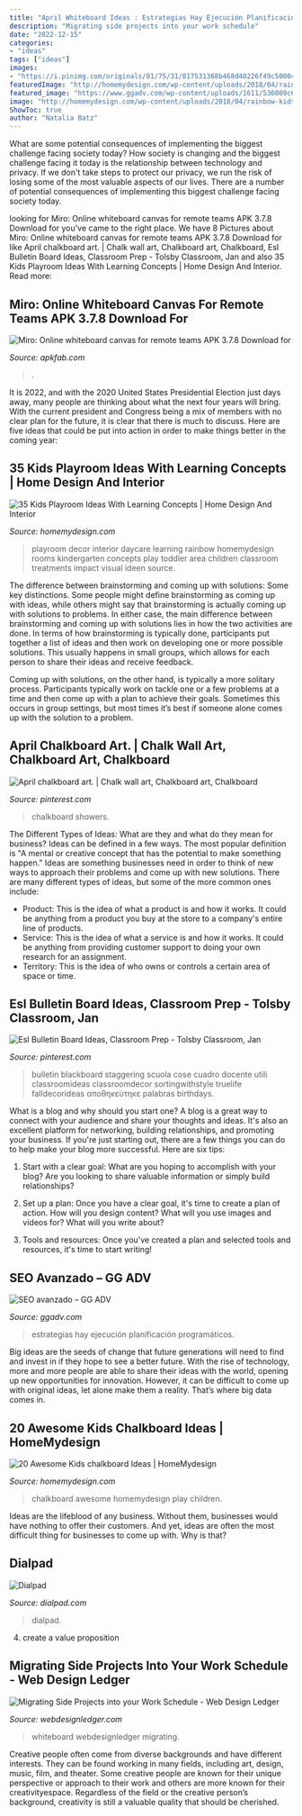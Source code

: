 ```yaml
---
title: "April Whiteboard Ideas : Estrategias Hay Ejecución Planificación Programáticos"
description: "Migrating side projects into your work schedule"
date: "2022-12-15"
categories:
- "ideas"
tags: ["ideas"]
images:
- "https://i.pinimg.com/originals/81/75/31/817531368b468d40226f49c500046c4a.jpg"
featuredImage: "http://homemydesign.com/wp-content/uploads/2018/04/rainbow-kids-playroom-decor-ideas.jpg"
featured_image: "https://www.ggadv.com/wp-content/uploads/1611/536009c61df2957.jpg"
image: "http://homemydesign.com/wp-content/uploads/2018/04/rainbow-kids-playroom-decor-ideas.jpg"
ShowToc: true
author: "Natalia Batz"
---
```



What are some potential consequences of implementing the biggest challenge facing society today?
How society is changing and the biggest challenge facing it today is the relationship between technology and privacy. If we don't take steps to protect our privacy, we run the risk of losing some of the most valuable aspects of our lives. There are a number of potential consequences of implementing this biggest challenge facing society today.

	

		
looking for Miro: Online whiteboard canvas for remote teams APK 3.7.8 Download for you've came to the right place. We have 8 Pictures about Miro: Online whiteboard canvas for remote teams APK 3.7.8 Download for like April chalkboard art. | Chalk wall art, Chalkboard art, Chalkboard, Esl Bulletin Board Ideas, Classroom Prep - Tolsby Classroom, Jan and also 35 Kids Playroom Ideas With Learning Concepts | Home Design And Interior. Read more:
		
    
## Miro: Online Whiteboard Canvas For Remote Teams APK 3.7.8 Download For

<img loading=lazy src="https://image.winudf.com/v2/image1/Y29tLnJlYWx0aW1lYm9hcmRfc2NyZWVuXzlfMTU4MzM5OTQ5OV8wODA/screen-9.jpg?fakeurl=1" onerror="this.onerror=null;this.src='https://tse3.mm.bing.net/th?id=OIP.BN7n2Kv8yuo4ZdRSCewTPgHaJ4&amp;pid=15.1';" alt="Miro: Online whiteboard canvas for remote teams APK 3.7.8 Download for">

_Source: apkfab.com_

>. 

	

It is 2022, and with the 2020 United States Presidential Election just days away, many people are thinking about what the next four years will bring. With the current president and Congress being a mix of members with no clear plan for the future, it is clear that there is much to discuss. Here are five ideas that could be put into action in order to make things better in the coming year: 

    
## 35 Kids Playroom Ideas With Learning Concepts | Home Design And Interior

<img loading=lazy src="http://homemydesign.com/wp-content/uploads/2018/04/rainbow-kids-playroom-decor-ideas.jpg" onerror="this.onerror=null;this.src='https://tse2.mm.bing.net/th?id=OIP.SG8YL_iw0r3bPftDavq3lQHaHV&amp;pid=15.1';" alt="35 Kids Playroom Ideas With Learning Concepts | Home Design And Interior">

_Source: homemydesign.com_

>playroom decor interior daycare learning rainbow homemydesign rooms kindergarten concepts play toddler area children classroom treatments impact visual ideen source. 

	

The difference between brainstorming and coming up with solutions: Some key distinctions.
Some people might define brainstorming as coming up with ideas, while others might say that brainstorming is actually coming up with solutions to problems. In either case, the main difference between brainstorming and coming up with solutions lies in how the two activities are done.
In terms of how brainstorming is typically done, participants put together a list of ideas and then work on developing one or more possible solutions. This usually happens in small groups, which allows for each person to share their ideas and receive feedback.

Coming up with solutions, on the other hand, is typically a more solitary process. Participants typically work on tackle one or a few problems at a time and then come up with a plan to achieve their goals. Sometimes this occurs in group settings, but most times it’s best if someone alone comes up with the solution to a problem.

    
## April Chalkboard Art. | Chalk Wall Art, Chalkboard Art, Chalkboard

<img loading=lazy src="https://i.pinimg.com/originals/8c/5d/7a/8c5d7acbf65e9c9c23cc87d7bb7b2d1f.jpg" onerror="this.onerror=null;this.src='https://tse1.mm.bing.net/th?id=OIP.H6LEBW3WFGla-NKePtBICAHaKu&amp;pid=15.1';" alt="April chalkboard art. | Chalk wall art, Chalkboard art, Chalkboard">

_Source: pinterest.com_

>chalkboard showers. 

	

The Different Types of Ideas: What are they and what do they mean for business?
Ideas can be defined in a few ways. The most popular definition is "A mental or creative concept that has the potential to make something happen." Ideas are something businesses need in order to think of new ways to approach their problems and come up with new solutions. 
There are many different types of ideas, but some of the more common ones include: 
- Product: This is the idea of what a product is and how it works. It could be anything from a product you buy at the store to a company's entire line of products. 
- Service: This is the idea of what a service is and how it works. It could be anything from providing customer support to doing your own research for an assignment. 
- Territory: This is the idea of who owns or controls a certain area of space or time.

    
## Esl Bulletin Board Ideas, Classroom Prep - Tolsby Classroom, Jan

<img loading=lazy src="https://i.pinimg.com/originals/81/75/31/817531368b468d40226f49c500046c4a.jpg" onerror="this.onerror=null;this.src='https://tse3.mm.bing.net/th?id=OIP.1y0x9tmbfkiTYw6iqIJYfwHaFj&amp;pid=15.1';" alt="Esl Bulletin Board Ideas, Classroom Prep - Tolsby Classroom, Jan">

_Source: pinterest.com_

>bulletin blackboard staggering scuola cose cuadro docente utili classroomideas classroomdecor sortingwithstyle truelife falldecorideas αποθηκεύτηκε palabras birthdays. 

	

What is a blog and why should you start one?
A blog is a great way to connect with your audience and share your thoughts and ideas. It's also an excellent platform for networking, building relationships, and promoting your business. If you're just starting out, there are a few things you can do to help make your blog more successful. Here are six tips:
1. Start with a clear goal: What are you hoping to accomplish with your blog? Are you looking to share valuable information or simply build relationships?

2. Set up a plan: Once you have a clear goal, it's time to create a plan of action. How will you design content? What will you use images and videos for? What will you write about?

3. Tools and resources: Once you've created a plan and selected tools and resources, it's time to start writing!

    
## SEO Avanzado – GG ADV

<img loading=lazy src="https://www.ggadv.com/wp-content/uploads/1611/536009c61df2957.jpg" onerror="this.onerror=null;this.src='https://tse1.mm.bing.net/th?id=OIP.oKE-Pj7PII5sbi9KBoYmwQHaD4&amp;pid=15.1';" alt="SEO avanzado – GG ADV">

_Source: ggadv.com_

>estrategias hay ejecución planificación programáticos. 

	

Big ideas are the seeds of change that future generations will need to find and invest in if they hope to see a better future. With the rise of technology, more and more people are able to share their ideas with the world, opening up new opportunities for innovation. However, it can be difficult to come up with original ideas, let alone make them a reality. That’s where big data comes in.

    
## 20 Awesome Kids Chalkboard Ideas | HomeMydesign

<img loading=lazy src="http://homemydesign.com/wp-content/uploads/2014/05/play-tent-kids-chalkboards.jpg" onerror="this.onerror=null;this.src='https://tse3.mm.bing.net/th?id=OIP.l5grc5W9W_rXDlGUvTjNpQHaK0&amp;pid=15.1';" alt="20 Awesome Kids chalkboard Ideas | HomeMydesign">

_Source: homemydesign.com_

>chalkboard awesome homemydesign play children. 

	

Ideas are the lifeblood of any business. Without them, businesses would have nothing to offer their customers. And yet, ideas are often the most difficult thing for businesses to come up with. Why is that?

    
## Dialpad

<img loading=lazy src="https://storage.googleapis.com/dialpad-cms.appspot.com/cms/blog/content/DSC00434.jpg" onerror="this.onerror=null;this.src='https://tse3.mm.bing.net/th?id=OIP.7WRE8aDlC0WA859sVXP8fgHaE8&amp;pid=15.1';" alt="Dialpad">

_Source: dialpad.com_

>dialpad. 

	

4. create a value proposition 

    
## Migrating Side Projects Into Your Work Schedule - Web Design Ledger

<img loading=lazy src="https://webdesignledger.com/wp-content/uploads/2012/04/freelancers-to-do-list-whiteboard.jpg" onerror="this.onerror=null;this.src='https://tse1.mm.bing.net/th?id=OIP.xyoaeyB8e44CzWakkgleaAHaEo&amp;pid=15.1';" alt="Migrating Side Projects into your Work Schedule - Web Design Ledger">

_Source: webdesignledger.com_

>whiteboard webdesignledger migrating. 

	

Creative people often come from diverse backgrounds and have different interests. They can be found working in many fields, including art, design, music, film, and theater. Some creative people are known for their unique perspective or approach to their work and others are more known for their creativityespace. Regardless of the field or the creative person’s background, creativity is still a valuable quality that should be cherished.

